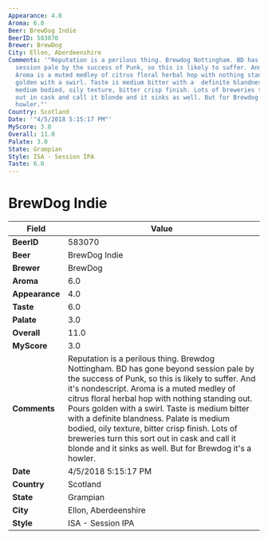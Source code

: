 ```yaml
---
Appearance: 4.0
Aroma: 6.0
Beer: BrewDog Indie
BeerID: 583070
Brewer: BrewDog
City: Ellon, Aberdeenshire
Comments: '"Reputation is a perilous thing. Brewdog Nottingham. BD has gone beyond
  session pale by the success of Punk, so this is likely to suffer. And it&#39;s nondescript.
  Aroma is a muted medley of citrus floral herbal hop with nothing standing out. Pours
  golden with a swirl. Taste is medium bitter with a  definite blandness. Palate is
  medium bodied, oily texture, bitter crisp finish. Lots of breweries turn this sort
  out in cask and call it blonde and it sinks as well. But for Brewdog it&#39;s a
  howler."'
Country: Scotland
Date: '"4/5/2018 5:15:17 PM"'
MyScore: 3.0
Overall: 11.0
Palate: 3.0
State: Grampian
Style: ISA - Session IPA
Taste: 6.0
---
```


# BrewDog Indie

| Field         | Value |
|---------------|-------|
| **BeerID** | 583070 |
| **Beer** | BrewDog Indie |
| **Brewer** | BrewDog |
| **Aroma** | 6.0 |
| **Appearance** | 4.0 |
| **Taste** | 6.0 |
| **Palate** | 3.0 |
| **Overall** | 11.0 |
| **MyScore** | 3.0 |
| **Comments** | Reputation is a perilous thing. Brewdog Nottingham. BD has gone beyond session pale by the success of Punk, so this is likely to suffer. And it&#39;s nondescript. Aroma is a muted medley of citrus floral herbal hop with nothing standing out. Pours golden with a swirl. Taste is medium bitter with a  definite blandness. Palate is medium bodied, oily texture, bitter crisp finish. Lots of breweries turn this sort out in cask and call it blonde and it sinks as well. But for Brewdog it&#39;s a howler. |
| **Date** | 4/5/2018 5:15:17 PM |
| **Country** | Scotland |
| **State** | Grampian |
| **City** | Ellon, Aberdeenshire |
| **Style** | ISA - Session IPA |
